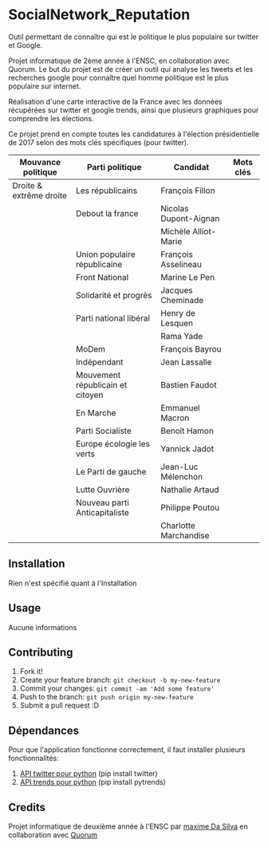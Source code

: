 # SocialNetwork_Reputation

Outil permettant de connaître qui est le politique le plus populaire sur twitter et Google.

Projet informatique de 2ème année à l'ENSC, en collaboration avec Quorum.
Le but du projet est de créer un outil qui analyse les tweets et les recherches google pour connaître quel homme politique est le plus populaire sur internet.

Réalisation d'une carte interactive de la France avec les données récupérées sur twitter et google trends, ainsi que plusieurs graphiques pour comprendre les élections.

Ce projet prend en compte toutes les candidatures à l'élection présidentielle de 2017 selon des mots clés spécifiques (pour twitter).

|Mouvance politique| Parti politique                  | Candidat              | Mots clés |
|-----------------------|----------------------------------|-----------------------|-----------|
|Droite & extrême droite| Les républicains                 | François Fillon       |           |
|                       |        Debout la france          | Nicolas Dupont-Aignan |           |
|                       |                                  | Michèle Alliot-Marie  |           |
|                       |   Union populaire républicaine   | François Asselineau   |           |
|                       |         Front National           | Marine Le Pen         |           |
|                       |       Solidarité et progrès      | Jacques Cheminade     |           |
|                       |     Parti national libéral       | Henry de Lesquen      |           |
|                       |                                  | Rama Yade             |           |
|                       |              MoDem               | François Bayrou       |           |
|                       |           Indépendant            | Jean Lassalle         |           |
|                       | Mouvement républicain et citoyen | Bastien Faudot        |           |
|                       | En Marche                        | Emmanuel Macron       |           |
|                       | Parti Socialiste                 | Benoît Hamon          |           |
|                       | Europe écologie les verts        | Yannick Jadot         |           |
|                       | Le Parti de gauche               | Jean-Luc Mélenchon    |           |
|                       | Lutte Ouvrière                   | Nathalie Artaud       |           |
|                       | Nouveau parti Anticapitaliste    | Philippe Poutou       |           |
|                       |                                  | Charlotte Marchandise |           |
## Installation

Rien n'est spécifié quant à l'Installation
## Usage
Aucune informations

## Contributing
1. Fork it!
2. Create your feature branch: `git checkout -b my-new-feature`
3. Commit your changes: `git commit -am 'Add some feature'`
4. Push to the branch: `git push origin my-new-feature`
5. Submit a pull request :D

## Dépendances
Pour que l'application fonctionne correctement, il faut installer plusieurs fonctionnalités:

1. [API twitter pour python](https://github.com/sixohsix/twitter) (pip install twitter)
2. [API trends pour python](https://github.com/GeneralMills/pytrends) (pip install pytrends)

## Credits
Projet informatique de deuxième année à l'ENSC par [maxime Da Silva](https://github.com/maximedasilva) en collaboration avec [Quorum](https://www.quorum-impact.com/)
